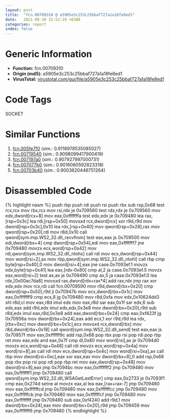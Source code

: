 ```yaml
---
layout: post
title:  "fcn.00709310 @ a5905e3c253c25bbaf727a1a18fe8ed1"
date:   2021-08-30 15:52:19 +0300
categories: report
index: false
---
```


# Generic Information
- **Function:** fcn.00709310
- **Origin (md5):** a5905e3c253c25bbaf727a1a18fe8ed1
- **VirusTotal:** [virustotal.com/gui/file/a5905e3c253c25bbaf727a1a18fe8ed1][virustotal_ref]

# Code Tags
<span class="tag" id="SOCKET">SOCKET</span>


# Similar Functions

1. [fcn.005fe7f0][similar_1_ref] (sim.: 0.9116978535085027)
2. [fcn.00719540][similar_2_ref] (sim.: 0.9098099417900419)
3. [fcn.007197a0][similar_3_ref] (sim.: 0.907927997000731)
4. [fcn.007077b0][similar_4_ref] (sim.: 0.9016060592823318)
5. [fcn.00703b40][similar_5_ref] (sim.: 0.9003620446751264)


# Disassembled Code

{% highlight nasm %}
push rbp
push rdi
push rsi
push rbx
sub rsp,0x68
test rcx,rcx
mov rbx,rcx
mov rsi,rdx
je 0x709560
test rdx,rdx
je 0x709560
mov edx,dword[rcx+8]
mov eax,0xfffffffa
test edx,edx
je 0x709480
lea rax,[rsp+0x3c]
lea rdi,[rsp+0x50]
movsxd rcx,dword[rcx]
xor r9d,r9d
mov dword[rsp+0x3c],0x10
lea rdx,[rsp+0x40]
mov qword[rsp+0x28],rax
mov qword[rsp+0x20],rdi
mov r8d,0x10
call qword[sym.imp.WS2_32.dll_recvfrom]
test eax,eax
js 0x709500
mov edi,dword[rbx+4]
cmp dword[rsp+0x54],edi
mov eax,0xfffffff7
jne 0x709480
movzx ecx,word[rsp+0x42]
mov rdi,qword[sym.imp.WS2_32.dll_ntohs]
call rdi
mov ecx,dword[rsp+0x44]
mov word[rsi+2],ax
mov rbp,qword[sym.imp.WS2_32.dll_ntohl]
call rbp
cmp byte[rsp+0x40],0
mov dword[rsi+4],eax
jne case.0x7093ef.1
movzx edx,byte[rsp+0x41]
lea eax,[rdx-0x80]
cmp al,2
ja case.0x7093ef.5
movzx eax,word[rsi+2]
test ax,ax
je 0x709490
cmp ax,5
ja case.0x7093ef.0
lea rdx,[0x00ac7da8]
movsxd rax,dword[rdx+rax*4]
add rax,rdx
jmp rax
xor edx,edx
mov rcx,rdi
call fcn.00709590
mov r9d,dword[rbx+0x20]
cmp dword[rsp+0x50],r9d
jl 0x70947b
mov ecx,dword[rbx+0x1c]
mov eax,0xfffffff9
cmp ecx,8
jg 0x709480
mov r8d,0xfa
mov edx,0x10624dd3
shl r8d,cl
mov eax,r8d
imul edx
mov eax,r8d
sar eax,0x1f
sar edx,6
sub edx,eax
add r9d,edx
imul edx,edx,0x3e8
mov dword[rbx+0x20],r9d
sub r8d,edx
imul eax,r8d,0x3e8
add eax,dword[rbx+0x24]
cmp eax,0xf423f
jg 0x70956a
mov dword[rbx+0x24],eax
add ecx,1
xor r9d,r9d
lea rdx,[rbx+0xc]
mov dword[rbx+0x1c],ecx
movsxd rcx,dword[rbx]
mov r8d,dword[rbx+0x18]
call qword[sym.imp.WS2_32.dll_send]
test eax,eax
js 0x70957f
mov eax,0xffffff9c
add rsp,0x68
pop rbx
pop rsi
pop rdi
pop rbp
ret 
mov eax,edx
and eax,0x7f
cmp dl,0x80
mov word[rsi],ax
je 0x7094d0
movzx ecx,word[rsp+0x48]
call rdi
movzx ecx,word[rsp+0x4a]
mov word[rsi+8],ax
call rdi
mov ecx,dword[rsp+0x4c]
mov word[rsi+0xa],ax
call rbp
mov dword[rsi+0xc],eax
xor eax,eax
mov dword[rbx+8],0
add rsp,0x68
pop rbx
pop rsi
pop rdi
pop rbp
ret 
mov eax,dword[rsp+0x48]
mov dword[rsi+8],eax
jmp 0x7094bc
mov eax,0xfffffff2
jmp 0x709480
mov eax,0xfffffff1
jmp 0x709480
call qword[sym.imp.WS2_32.dll_WSAGetLastError]
cmp eax,0x2733
je 0x7093f1
cmp eax,0x274d
setne al
movzx eax,al
lea eax,[rax+rax-7]
jmp 0x709480
mov eax,0xffffffcd
jmp 0x709480
mov eax,0xffffffcc
jmp 0x709480
mov eax,0xffffffcb
jmp 0x709480
mov eax,0xffffffcf
jmp 0x709480
mov eax,0xffffffff
jmp 0x709480
sub eax,0xf4240
add r9d,1
mov dword[rbx+0x24],eax
mov dword[rbx+0x20],r9d
jmp 0x709459
mov eax,0xfffffff6
jmp 0x709480
{% endhighlight %}


[similar_1_ref]: /report/fcn.005fe7f0@a5905e3c253c25bbaf727a1a18fe8ed1
[similar_2_ref]: /report/fcn.00719540@a5905e3c253c25bbaf727a1a18fe8ed1
[similar_3_ref]: /report/fcn.007197a0@a5905e3c253c25bbaf727a1a18fe8ed1
[similar_4_ref]: /report/fcn.007077b0@a5905e3c253c25bbaf727a1a18fe8ed1
[similar_5_ref]: /report/fcn.00703b40@a5905e3c253c25bbaf727a1a18fe8ed1
[virustotal_ref]: https://www.virustotal.com/gui/file/a5905e3c253c25bbaf727a1a18fe8ed1
